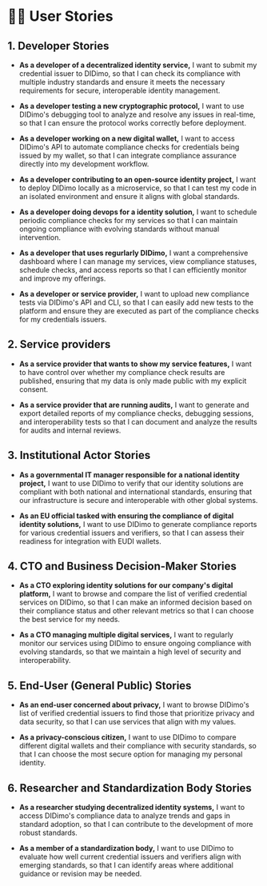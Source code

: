 <!--
SPDX-FileCopyrightText: 2024 Puria Nafisi Azizi
SPDX-FileCopyrightText: 2024 Puria Nafisi Azizi 
SPDX-FileCopyrightText: 2024 The Forkbomb Company

SPDX-License-Identifier: CC-BY-NC-SA-4.0
-->

# 🧑‍💻 User Stories

## 1. Developer Stories

- **As a developer of a decentralized identity service,** I want to submit my credential issuer to DIDimo, so that I can check its compliance with multiple industry standards and ensure it meets the necessary requirements for secure, interoperable identity management.

- **As a developer testing a new cryptographic protocol,** I want to use DIDimo's debugging tool to analyze and resolve any issues in real-time, so that I can ensure the protocol works correctly before deployment.

- **As a developer working on a new digital wallet,** I want to access DIDimo's API to automate compliance checks for credentials being issued by my wallet, so that I can integrate compliance assurance directly into my development workflow.

- **As a developer contributing to an open-source identity project,** I want to deploy DIDimo locally as a microservice, so that I can test my code in an isolated environment and ensure it aligns with global standards.

- **As a developer doing devops for a identity solution,** I want to schedule periodic compliance checks for my services so that I can maintain ongoing compliance with evolving standards without manual intervention.

- **As a developer that uses regurlarly DIDimo,** I want a comprehensive dashboard where I can manage my services, view compliance statuses, schedule checks, and access reports so that I can efficiently monitor and improve my offerings.

- **As a developer or service provider,** I want to upload new compliance tests via DIDimo's API and CLI, so that I can easily add new tests to the platform and ensure they are executed as part of the compliance checks for my credentials issuers.

## 2. Service providers

- **As a service provider that wants to show my service features,** I want to have control over whether my compliance check results are published, ensuring that my data is only made public with my explicit consent.

- **As a service provider that are running audits,** I want to generate and export detailed reports of my compliance checks, debugging sessions, and interoperability tests so that I can document and analyze the results for audits and internal reviews.

## 3. Institutional Actor Stories

- **As a governmental IT manager responsible for a national identity project,** I want to use DIDimo to verify that our identity solutions are compliant with both national and international standards, ensuring that our infrastructure is secure and interoperable with other global systems.

- **As an EU official tasked with ensuring the compliance of digital identity solutions,** I want to use DIDimo to generate compliance reports for various credential issuers and verifiers, so that I can assess their readiness for integration with EUDI wallets.

## 4. CTO and Business Decision-Maker Stories

- **As a CTO exploring identity solutions for our company's digital platform,** I want to browse and compare the list of verified credential services on DIDimo, so that I can make an informed decision based on their compliance status and other relevant metrics so that I can choose the best service for my needs.

- **As a CTO managing multiple digital services,** I want to regularly monitor our services using DIDimo to ensure ongoing compliance with evolving standards, so that we maintain a high level of security and interoperability.

## 5. End-User (General Public) Stories

- **As an end-user concerned about privacy,** I want to browse DIDimo's list of verified credential issuers to find those that prioritize privacy and data security, so that I can use services that align with my values.

- **As a privacy-conscious citizen,** I want to use DIDimo to compare different digital wallets and their compliance with security standards, so that I can choose the most secure option for managing my personal identity.


## 6. Researcher and Standardization Body Stories

- **As a researcher studying decentralized identity systems,** I want to access DIDimo's compliance data to analyze trends and gaps in standard adoption, so that I can contribute to the development of more robust standards.

- **As a member of a standardization body,** I want to use DIDimo to evaluate how well current credential issuers and verifiers align with emerging standards, so that I can identify areas where additional guidance or revision may be needed.


